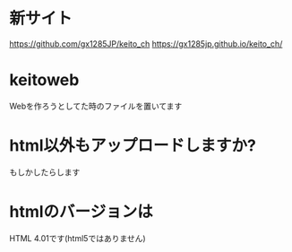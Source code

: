 # 新サイト
https://github.com/gx1285JP/keito_ch
https://gx1285jp.github.io/keito_ch/
# keitoweb
Webを作ろうとしてた時のファイルを置いてます
# html以外もアップロードしますか?
もしかしたらします
# htmlのバージョンは
HTML 4.01です(html5ではありません)

